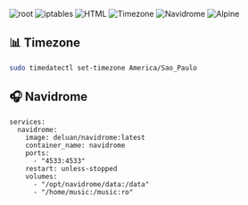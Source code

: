 ![root](https://img.shields.io/badge/root-superuser-red?logo=linux&logoColor=white)
![iptables](https://img.shields.io/badge/iptables-firewall-important?logo=linux&logoColor=white)
![HTML](https://img.shields.io/badge/HTML-Static_Pages-orange?logo=html5&logoColor=white)
![Timezone](https://img.shields.io/badge/timezone-America%2FSao_Paulo-green?logo=clockify&logoColor=white)
![Navidrome](https://img.shields.io/badge/Navidrome-Music%20Server-yellow?logo=musicbrainz)
![Alpine](https://img.shields.io/badge/Alpine-Repository-0D597F?logo=alpinelinux&logoColor=white)

## 📊 Timezone

```bash
sudo timedatectl set-timezone America/Sao_Paulo
```

## 🎧 Navidrome

```
services:
  navidrome:
    image: deluan/navidrome:latest
    container_name: navidrome
    ports:
      - "4533:4533"
    restart: unless-stopped
    volumes:
      - "/opt/navidrome/data:/data"
      - "/home/music:/music:ro"
```
